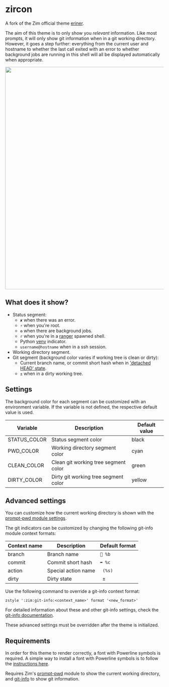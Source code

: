 # zircon

A fork of the Zim official theme [eriner](https://github.com/zimfw/eriner).

The aim of this theme is to only show you _relevant_ information. Like most
prompts, it will only show git information when in a git working directory.
However, it goes a step further: everything from the current user and hostname
to whether the last call exited with an error to whether background jobs are
running in this shell will all be displayed automatically when appropriate.

<img width="706" src="https://zimfw.github.io/images/prompts/eriner@2.png">

## What does it show?

- Status segment:
  - `✘` when there was an error.
  - `⚡` when you're root.
  - `⚙` when there are background jobs.
  - `r` when you're in a [ranger](https://github.com/ranger/ranger) spawned shell.
  - Python [venv](https://docs.python.org/3/library/venv.html) indicator.
  - `username@hostname` when in a ssh session.
- Working directory segment.
- Git segment (background color varies if working tree is clean or dirty):
  - Current branch name, or commit short hash when in ['detached HEAD' state](https://git-scm.com/docs/git-checkout#_detached_head).
  - `±` when in a dirty working tree.

## Settings

The background color for each segment can be customized with an environment
variable. If the variable is not defined, the respective default value is used.

| Variable     | Description                          | Default value |
| ------------ | ------------------------------------ | ------------- |
| STATUS_COLOR | Status segment color                 | black         |
| PWD_COLOR    | Working directory segment color      | cyan          |
| CLEAN_COLOR  | Clean git working tree segment color | green         |
| DIRTY_COLOR  | Dirty git working tree segment color | yellow        |

## Advanced settings

You can customize how the current working directory is shown with the
[prompt-pwd module settings](https://github.com/zimfw/prompt-pwd/blob/master/README.md#settings).

The git indicators can be customized by changing the following git-info module
context formats:

| Context name | Description         | Default format |
| ------------ | ------------------- | -------------- |
| branch       | Branch name         | ` %b`         |
| commit       | Commit short hash   | `➦ %c`         |
| action       | Special action name | ` (%s)`        |
| dirty        | Dirty state         | ` ±`           |

Use the following command to override a git-info context format:

    zstyle ':zim:git-info:<context_name>' format '<new_format>'

For detailed information about these and other git-info settings, check the
[git-info documentation](https://github.com/zimfw/git-info/blob/master/README.md#settings).

These advanced settings must be overridden after the theme is initialized.

## Requirements

In order for this theme to render correctly, a font with Powerline symbols is
required. A simple way to install a font with Powerline symbols is to follow the
[instructions here](https://github.com/powerline/fonts/blob/master/README.rst#installation).

Requires Zim's [prompt-pwd](https://github.com/zimfw/prompt-pwd) module to show the current working directory, and
[git-info](https://github.com/zimfw/git-info) to show git information.
